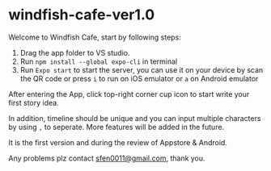 # windfish-cafe-ver1.0


Welcome to Windfish Cafe, start by following steps:

1. Drag the app folder to VS studio.
2. Run `npm install --global expo-cli` in terminal
3. Run `Expo start` to start the server, you can use it on your device by scan the QR code or press `i`  to run on iOS emulator or `a` on Android emulator


After entering the App, click top-right corner cup icon to start write your first story idea. 

In addition, timeline should be unique and you can input multiple characters by using `,` to seperate. More features will be added in the future.

It is the first version and during the review of Appstore & Android.

Any problems plz contact sfen0011@gmail.com, thank you.
